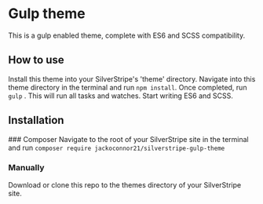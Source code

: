 # Gulp theme
This is a gulp enabled theme, complete with ES6 and SCSS compatibility.

## How to use
Install this theme into your SilverStripe's 'theme' directory.
Navigate into this theme directory in the terminal and run `npm install`.
Once completed, run `gulp` . This will run all tasks and watches.
Start writing ES6 and SCSS.

## Installation

### Composer
Navigate to the root of your SilverStripe site in the terminal and run `composer require jackoconnor21/silverstripe-gulp-theme`

### Manually
Download or clone this repo to the themes directory of your SilverStripe site.
